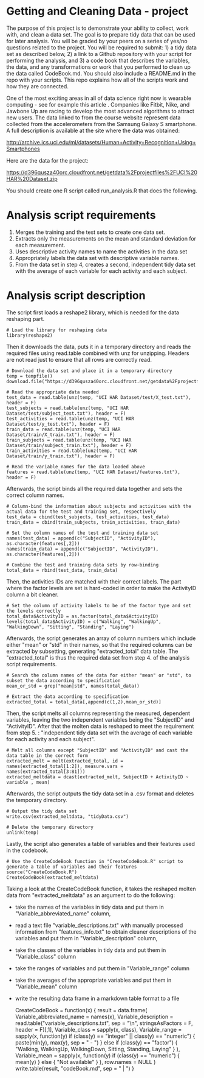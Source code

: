 # Getting and Cleaning Data - project
The purpose of this project is to demonstrate your ability to collect, work with, and clean a data set. The goal is to prepare tidy data that can be used for later analysis. You will be graded by your peers on a series of yes/no questions related to the project. You will be required to submit: 1) a tidy data set as described below, 2) a link to a Github repository with your script for performing the analysis, and 3) a code book that describes the variables, the data, and any transformations or work that you performed to clean up the data called CodeBook.md. You should also include a README.md in the repo with your scripts. This repo explains how all of the scripts work and how they are connected.

One of the most exciting areas in all of data science right now is wearable computing - see for example this article . Companies like Fitbit, Nike, and Jawbone Up are racing to develop the most advanced algorithms to attract new users. The data linked to from the course website represent data collected from the accelerometers from the Samsung Galaxy S smartphone. A full description is available at the site where the data was obtained:

http://archive.ics.uci.edu/ml/datasets/Human+Activity+Recognition+Using+Smartphones

Here are the data for the project:

https://d396qusza40orc.cloudfront.net/getdata%2Fprojectfiles%2FUCI%20HAR%20Dataset.zip

You should create one R script called run_analysis.R that does the following.

# Analysis script requirements
1. Merges the training and the test sets to create one data set.
2. Extracts only the measurements on the mean and standard deviation for each measurement.
3. Uses descriptive activity names to name the activities in the data set
4. Appropriately labels the data set with descriptive variable names.
5. From the data set in step 4, creates a second, independent tidy data set with the average of each variable for each activity and each subject.

# Analysis script description
The script first loads a reshape2 library, which is needed for the data reshaping part.

    # Load the library for reshaping data
    library(reshape2)
    
Then it downloads the data, puts it in a temporary directory and reads the required files using read.table combined with unz for unzipping. Headers are not read just to ensure that all rows are correctly read.

    # Download the data set and place it in a temporary directory
    temp = tempfile()
    download.file("https://d396qusza40orc.cloudfront.net/getdata%2Fprojectfiles%2FUCI%20HAR%20Dataset.zip",temp)

    # Read the appropriate data needed
    test_data = read.table(unz(temp, "UCI HAR Dataset/test/X_test.txt"), header = F)
    test_subjects = read.table(unz(temp, "UCI HAR Dataset/test/subject_test.txt"), header = F)
    test_activities = read.table(unz(temp, "UCI HAR Dataset/test/y_test.txt"), header = F)
    train_data = read.table(unz(temp, "UCI HAR Dataset/train/X_train.txt"), header = F)
    train_subjects = read.table(unz(temp, "UCI HAR Dataset/train/subject_train.txt"), header = F)
    train_activities = read.table(unz(temp, "UCI HAR Dataset/train/y_train.txt"), header = F)

    # Read the variable names for the data loaded above
    features = read.table(unz(temp, "UCI HAR Dataset/features.txt"), header = F)
    
Afterwards, the script binds all the required data together and sets the correct column names.

    # Column-bind the information about subjects and activities with the actual data for the test and training set, respectively
    test_data = cbind(test_subjects, test_activities, test_data)
    train_data = cbind(train_subjects, train_activities, train_data)

    # Set the column names of the test and training data set
    names(test_data) = append(c("SubjectID", "ActivityID"), as.character(features[,2]))
    names(train_data) = append(c("SubjectID", "ActivityID"), as.character(features[,2]))

    # Combine the test and training data sets by row-binding
    total_data = rbind(test_data, train_data)
    
Then, the activities IDs are matched with their correct labels. The part where the factor levels are set is hard-coded in order to make the ActivityID column a bit cleaner.

    # Set the column of activity labels to be of the factor type and set the levels correctly
    total_data$ActivityID = as.factor(total_data$ActivityID)
    levels(total_data$ActivityID) = c("Walking", "WalkingUp", "WalkingDown", "Sitting", "Standing", "Laying")
    
Afterwards, the script generates an array of column numbers which include either "mean" or "std" in their names, so that the required columns can be extracted by subsetting, generating "extracted_total" data table. The "extracted_total" is thus the required data set from step 4. of the analysis script requirements.

    # Search the column names of the data for either "mean" or "std", to subset the data according to specification
    mean_or_std = grep("mean|std", names(total_data))

    # Extract the data according to specification
    extracted_total = total_data[,append(c(1,2),mean_or_std)]
    
Then, the script melts all columns representing the measured, dependent variables, leaving the two independent variables being the "SubjectID" and "ActivityID". After that the molten data is reshaped to meet the requirement from step 5. : "independent tidy data set with the average of each variable for each activity and each subject".

    # Melt all columns except "SubjectID" and "ActivityID" and cast the data table in the correct form
    extracted_melt = melt(extracted_total, id = names(extracted_total[1:2]), measure.vars = names(extracted_total[3:81]))
    extracted_meltdata = dcast(extracted_melt, SubjectID + ActivityID ~ variable , mean)

Afterwards, the script outputs the tidy data set in a .csv format and deletes the temporary directory.

    # Output the tidy data set
    write.csv(extracted_meltdata, "tidyData.csv")

    # Delete the temporary directory
    unlink(temp)

Lastly, the script also generates a table of variables and their features used in the codebook.

    # Use the CreateCodeBook function in "CreateCodeBook.R" script to generate a table of variables and their features
    source("CreateCodeBook.R")
    CreateCodeBook(extracted_meltdata)

Taking a look at the CreateCodeBook function, it takes the reshaped molten data from "extracted_meltdata" as an argument to do the following: 
- take the names of the variables in tidy data and put them in "Variable_abbreviated_name" column, 
- read a text file "variable_descriptions.txt" with manually processed information from "features_info.txt" to obtain cleaner descriptions of the variables and put them in "Variable_description" column,
- take the classes of the variables in tidy data and put them in "Variable_class" column
- take the ranges of variables and put them in "Variable_range" column
- take the averages of the appropriate variables and put them in "Variable_mean" column
- write the resulting data frame in a markdown table format to a file

	CreateCodeBook = function(x) {
	result = data.frame(
	Variable_abbreviated_name = names(x),
	Variable_description = read.table("variable_descriptions.txt", sep = "\n", stringsAsFactors = F, header = F)[,1],
	Variable_class = sapply(x, class),
	Variable_range = sapply(x, function(y) 
	if (class(y) == "integer" || class(y) == "numeric") {
	paste(min(y), max(y), sep = "  -  ")
	}
	else if (class(y) == "factor") {
	"Walking, WalkingUp, WalkingDown, Sitting, Standing, Laying"
	}
	),
	Variable_mean = sapply(x, function(y)
	if (class(y) == "numeric") {
	mean(y)
	}
	else {
	"Not available"
	}
	),
	row.names = NULL
	)
	write.table(result, "codeBook.md", sep = " | ")
	}	
